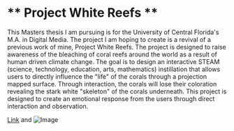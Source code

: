 # ** Project White Reefs **

This Masters thesis I am pursuing is for the University of Central Florida's M.A. in Digital Media. The project I am hoping to create is a revival of a previous work of mine, Project White Reefs. The project is designed to raise awareness of the bleaching of coral reefs around the world as a result of human driven climate change. The goal is to design an interactive STEAM (science, technology, education, arts, mathematics) instillation that allows users to directly influence the "life" of the corals through a projection mapped surface. Through interaction, the corals will lose their coloration revealing the stark white "skeleton" of the corals underneath. This project is designed to create an emotional response from the users through direct interaction and observation.

[Link](url) and ![Image](src)
